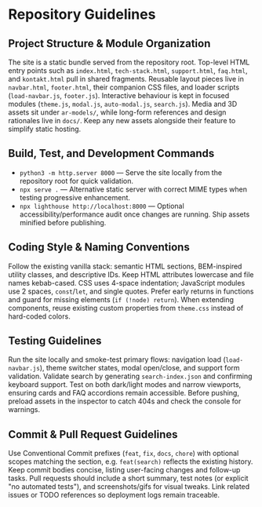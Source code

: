 # Repository Guidelines

## Project Structure & Module Organization
The site is a static bundle served from the repository root. Top-level HTML entry points such as `index.html`, `tech-stack.html`, `support.html`, `faq.html`, and `kontakt.html` pull in shared fragments. Reusable layout pieces live in `navbar.html`, `footer.html`, their companion CSS files, and loader scripts (`load-navbar.js`, `footer.js`). Interactive behaviour is kept in focused modules (`theme.js`, `modal.js`, `auto-modal.js`, `search.js`). Media and 3D assets sit under `ar-models/`, while long-form references and design rationales live in `docs/`. Keep any new assets alongside their feature to simplify static hosting.

## Build, Test, and Development Commands
- `python3 -m http.server 8000` — Serve the site locally from the repository root for quick validation.
- `npx serve .` — Alternative static server with correct MIME types when testing progressive enhancement.
- `npx lighthouse http://localhost:8000` — Optional accessibility/performance audit once changes are running. Ship assets minified before publishing.

## Coding Style & Naming Conventions
Follow the existing vanilla stack: semantic HTML sections, BEM-inspired utility classes, and descriptive IDs. Keep HTML attributes lowercase and file names kebab-cased. CSS uses 4-space indentation; JavaScript modules use 2 spaces, `const`/`let`, and single quotes. Prefer early returns in functions and guard for missing elements (`if (!node) return`). When extending components, reuse existing custom properties from `theme.css` instead of hard-coded colors.

## Testing Guidelines
Run the site locally and smoke-test primary flows: navigation load (`load-navbar.js`), theme switcher states, modal open/close, and support form validation. Validate search by generating `search-index.json` and confirming keyboard support. Test on both dark/light modes and narrow viewports, ensuring cards and FAQ accordions remain accessible. Before pushing, preload assets in the inspector to catch 404s and check the console for warnings.

## Commit & Pull Request Guidelines
Use Conventional Commit prefixes (`feat`, `fix`, `docs`, `chore`) with optional scopes matching the section, e.g. `feat(search)` reflects the existing history. Keep commit bodies concise, listing user-facing changes and follow-up tasks. Pull requests should include a short summary, test notes (or explicit "no automated tests"), and screenshots/gifs for visual tweaks. Link related issues or TODO references so deployment logs remain traceable.
